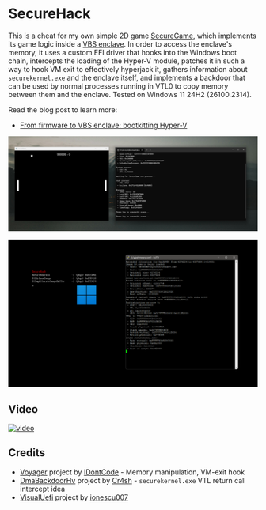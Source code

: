 # SecureHack
This is a cheat for my own simple 2D game [SecureGame](https://github.com/SamuelTulach/SecureGame), which implements its game logic inside a [VBS enclave](https://learn.microsoft.com/en-us/windows/win32/trusted-execution/vbs-enclaves). In order to access the enclave's memory, it uses a custom EFI driver that hooks into the Windows boot chain, intercepts the loading of the Hyper-V module, patches it in such a way to hook VM exit to effectively hyperjack it, gathers information about `securekernel.exe` and the enclave itself, and implements a backdoor that can be used by normal processes running in VTL0 to copy memory between them and the enclave. Tested on Windows 11 24H2 (26100.2314).

Read the blog post to learn more:
- [From firmware to VBS enclave: bootkitting Hyper-V](http://tulach.cc/from-firmware-to-vbs-enclave-bootkitting-hyper-v/)

![score](/img/score.png)

![bootscreen](/img/boot_screen.png)

## Video
[![video](https://img.youtube.com/vi/YjLLs1zXq9E/0.jpg)](https://www.youtube.com/watch?v=YjLLs1zXq9E)

## Credits
- [Voyager](https://blog.back.engineering/20/04/2021/) project by [IDontCode](https://blog.back.engineering/researchers/_xeroxz/) - Memory manipulation, VM-exit hook 
- [DmaBackdoorHv](https://github.com/Cr4sh/s6_pcie_microblaze/tree/master/python/payloads/DmaBackdoorHv) project by [Cr4sh](https://github.com/Cr4sh) - `securekernel.exe` VTL return call intercept idea
- [VisualUefi](https://github.com/ionescu007/VisualUefi) project by [ionescu007](https://github.com/ionescu007)